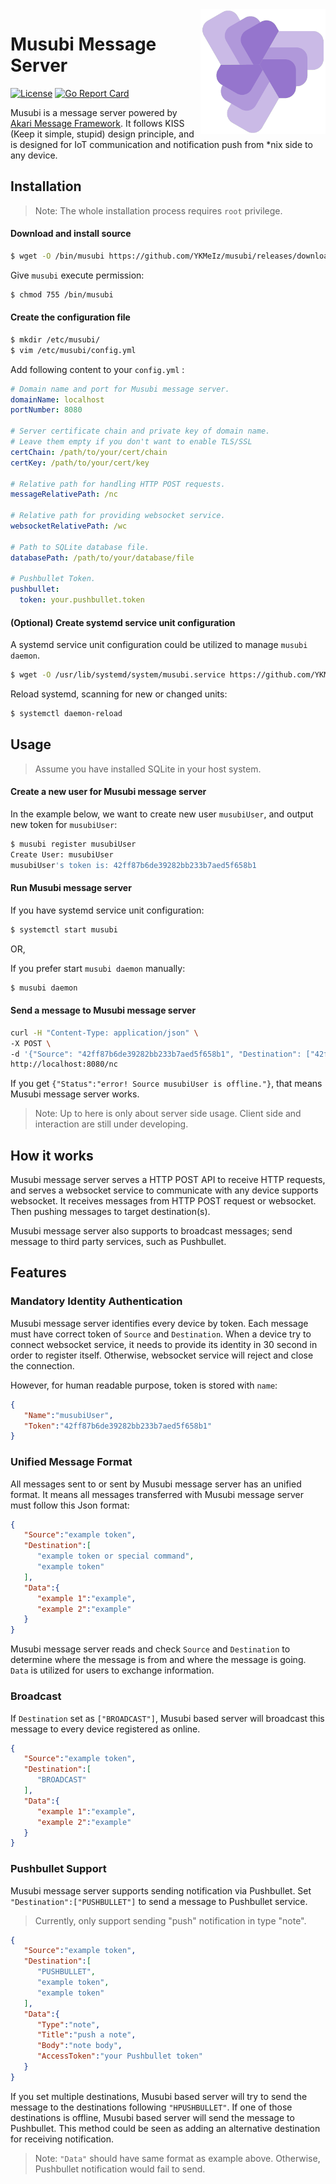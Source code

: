 <img align="right" src="https://raw.githubusercontent.com/YKMeIz/musubi/main/logo.png">

# Musubi Message Server
[![License](https://img.shields.io/badge/license-GPL--3.0-red.svg?style=flat-square)](https://github.com/YKMeIz/musubi/blob/main/LICENSE)
[![Go Report Card](https://goreportcard.com/badge/github.com/YKMeIz/musubi?style=flat-square)](https://goreportcard.com/report/github.com/YKMeIz/musubi)


Musubi is a message server powered by [Akari Message Framework](https://github.com/YKMeIz/akari). It follows KISS (Keep it simple, stupid) design principle, and is designed for IoT communication and notification push from *nix side to any device.

## Installation

> Note: The whole installation process requires `root` privilege.

#### Download and install source

```sh
$ wget -O /bin/musubi https://github.com/YKMeIz/musubi/releases/download/v0.1/musubi
```

Give `musubi` execute permission:

```sh
$ chmod 755 /bin/musubi
```

#### Create the configuration file

```sh
$ mkdir /etc/musubi/
$ vim /etc/musubi/config.yml
```

Add following content to your `config.yml` :

```yml
# Domain name and port for Musubi message server.
domainName: localhost
portNumber: 8080

# Server certificate chain and private key of domain name.
# Leave them empty if you don't want to enable TLS/SSL
certChain: /path/to/your/cert/chain
certKey: /path/to/your/cert/key

# Relative path for handling HTTP POST requests.
messageRelativePath: /nc

# Relative path for providing websocket service.
websocketRelativePath: /wc

# Path to SQLite database file.
databasePath: /path/to/your/database/file

# Pushbullet Token.
pushbullet:
  token: your.pushbullet.token

```

#### (Optional) Create systemd service unit configuration

A systemd service unit configuration could be utilized to manage `musubi daemon`.

```sh
$ wget -O /usr/lib/systemd/system/musubi.service https://github.com/YKMeIz/musubi/raw/main/musubi.service
```

Reload systemd, scanning for new or changed units:

```sh
$ systemctl daemon-reload
```

## Usage

> Assume you have installed SQLite in your host system.

#### Create a new user for Musubi message server

In the example below, we want to create new user `musubiUser`, and output new token for `musubiUser`:

```sh
$ musubi register musubiUser
Create User: musubiUser
musubiUser's token is: 42ff87b6de39282bb233b7aed5f658b1
```

#### Run Musubi message server

If you have systemd service unit configuration:

```sh
$ systemctl start musubi
```

OR,

If you prefer start `musubi daemon` manually:

```sh
$ musubi daemon
```

#### Send a message to Musubi message server

```sh
curl -H "Content-Type: application/json" \
-X POST \
-d '{"Source": "42ff87b6de39282bb233b7aed5f658b1", "Destination": ["42ff87b6de39282bb233b7aed5f658b1"], "Data": {}}' \
http://localhost:8080/nc
```

If you get `{"Status":"error! Source musubiUser is offline."}`, that means Musubi message server works.

> Note: Up to here is only about server side usage. Client side and interaction are still under developing.

## How it works

Musubi message server serves a HTTP POST API to receive HTTP requests, and serves a websocket service to communicate with any device supports websocket. It receives messages from HTTP POST request or websocket. Then pushing messages to target destination(s).

Musubi message server also supports to broadcast messages; send message to third party services, such as Pushbullet.

## Features

### Mandatory Identity Authentication

Musubi message server identifies every device by token. Each message must have correct token of `Source` and `Destination`. When a device try to connect websocket service, it needs to provide its identity in 30 second in order to register itself. Otherwise, websocket service will reject and close the connection.

However, for human readable purpose, token is stored with `name`:

```json
{
   "Name":"musubiUser",
   "Token":"42ff87b6de39282bb233b7aed5f658b1"
}
```

### Unified Message Format

All messages sent to or sent by Musubi message server has an unified format. It means all messages transferred with Musubi message server must follow this Json format:

```json
{
   "Source":"example token",
   "Destination":[
      "example token or special command",
      "example token"
   ],
   "Data":{
      "example 1":"example",
      "example 2":"example"
   }
}
```

Musubi message server reads and check `Source` and `Destination` to determine where the message is from and where the message is going. `Data` is utilized for users to exchange information.

### Broadcast

If `Destination` set as `["BROADCAST"]`, Musubi based server will broadcast this message to every device registered as online.

```json
{
   "Source":"example token",
   "Destination":[
      "BROADCAST"
   ],
   "Data":{
      "example 1":"example",
      "example 2":"example"
   }
}
```

### Pushbullet Support

Musubi message server supports sending notification via Pushbullet. Set `"Destination":["PUSHBULLET"]` to send a message to Pushbullet service.
> Currently, only support sending "push" notification in type "note".

```json
{
   "Source":"example token",
   "Destination":[
      "PUSHBULLET",
      "example token",
      "example token"
   ],
   "Data":{
      "Type":"note",
      "Title":"push a note",
      "Body":"note body",
      "AccessToken":"your Pushbullet token"
   }
}
```
If you set multiple destinations, Musubi based server will try to send the message to the destinations following `"HPUSHBULLET"`. If one of those destinations is offline, Musubi based server will send the message to Pushbullet. This method could be seen as adding an alternative destination for receiving notification.
> Note: `"Data"` should have same format as example above. Otherwise, Pushbullet notification would fail to send.
